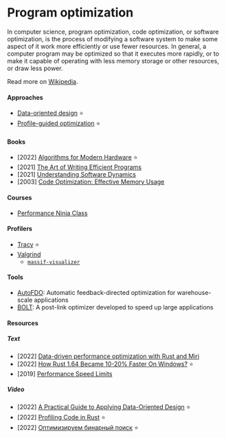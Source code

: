 # Program optimization

In computer science, program optimization, code optimization, or software optimization, is the process of modifying a software system to make some aspect of it work more efficiently or use fewer resources. In general, a computer program may be optimized so that it executes more rapidly, or to make it capable of operating with less memory storage or other resources, or draw less power.

Read more on [Wikipedia](https://en.wikipedia.org/wiki/Program_optimization).

#### Approaches
- [Data-oriented design](https://en.wikipedia.org/wiki/Data-oriented_design) ⭐
- [Profile-guided optimization](https://en.wikipedia.org/wiki/Profile-guided_optimization) ⭐

#### Books
- [2022] [Algorithms for Modern Hardware](https://en.algorithmica.org/hpc) ⭐
- [2021] [The Art of Writing Efficient Programs](https://www.packtpub.com/product/the-art-of-writing-efficient-programs/9781800208117)
- [2021] [Understanding Software Dynamics](https://www.goodreads.com/book/show/57850403-understanding-software-dynamics)
- [2003] [Code Optimization: Effective Memory Usage](https://www.goodreads.com/book/show/435688.Code_Optimization)

#### Courses
- [Performance Ninja Class](https://github.com/dendibakh/perf-ninja)

#### Profilers
- [Tracy](https://github.com/wolfpld/tracy) ⭐
- [Valgrind](https://en.wikipedia.org/wiki/Valgrind)
    - [`massif-visualizer`](https://github.com/KDE/massif-visualizer)

#### Tools
- [AutoFDO](https://github.com/google/autofdo): Automatic feedback-directed optimization for warehouse-scale applications
- [BOLT](https://github.com/llvm/llvm-project/tree/main/bolt): A post-link optimizer developed to speed up large applications

#### Resources

##### Text
- [2022] [Data-driven performance optimization with Rust and Miri](https://medium.com/source-and-buggy/data-driven-performance-optimization-with-rust-and-miri-70cb6dde0d35)
- [2022] [How Rust 1.64 Became 10-20% Faster On Windows?](https://tomaszs2.medium.com/how-rust-1-64-became-10-20-faster-on-windows-3a8bb5e81d70) ⭐
- [2019] [Performance Speed Limits](https://travisdowns.github.io/blog/2019/06/11/speed-limits.html)

##### Video
- [2022] [A Practical Guide to Applying Data-Oriented Design](https://media.handmade-seattle.com/practical-data-oriented-design) ⭐
- [2022] [Profiling Code in Rust](https://www.youtube.com/watch?v=JRMOIE_wAFk) ⭐
- [2022] [Оптимизируем бинарный поиск](https://www.youtube.com/watch?v=CzcTb08ufnY) ⭐

